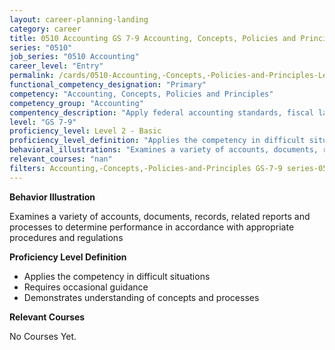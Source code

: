 ```yaml
---
layout: career-planning-landing
category: career
title: 0510 Accounting GS 7-9 Accounting, Concepts, Policies and Principles
series: "0510"
job_series: "0510 Accounting"
career_level: "Entry"
permalink: /cards/0510-Accounting,-Concepts,-Policies-and-Principles-Level-2---Basic/
functional_competency_designation: "Primary"
competency: "Accounting, Concepts, Policies and Principles"
competency_group: "Accounting"
compentency_description: "Apply federal accounting standards, fiscal law, policies, regulations, principles, standards, internal controls and procedures to financial management activities."
level: "GS 7-9"
proficiency_level: Level 2 - Basic
proficiency_level_definition: "Applies the competency in difficult situations ? Requires occasional guidance ? Demonstrates understanding of concepts and processes"
behavioral_illustrations: "Examines a variety of accounts, documents, records, related reports and processes to determine performance in accordance with appropriate procedures and regulations"
relevant_courses: "nan"
filters: Accounting,-Concepts,-Policies-and-Principles GS-7-9 series-0510
---
```


<div id="cfo-card-content-behavioral-illustrations" class="cfo-inner-card-content">
<p><b>Behavior Illustration</b></p>
<p>Examines a variety of accounts, documents, records, related reports and processes to determine performance in accordance with appropriate procedures and regulations</p>
</div>

<div id="cfo-card-content-proficiency-level-definition" class="cfo-inner-card-content">

<p><b>Proficiency Level Definition</b></p>
<ul><li>Applies the competency in difficult situations</li>
<li>Requires occasional guidance</li>
<li>Demonstrates understanding of concepts and processes</li>
</ul></div>

<div id="cfo-card-content-relevant-courses" class="cfo-inner-card-content">
<p><b>Relevant Courses</b></p>
<div class="cfo-courses-outer">
<div class="cfo-courses-inner">No Courses Yet.</div>
</div>
</div>
